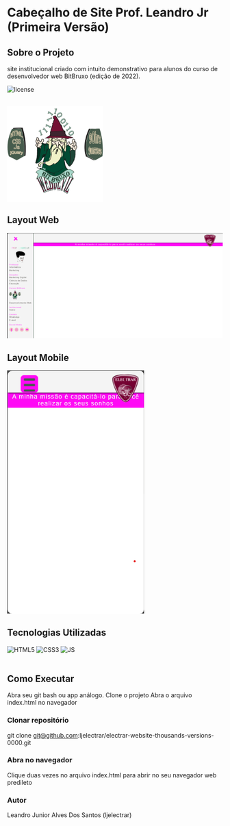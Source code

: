 # Cabeçalho de Site Prof. Leandro Jr (Primeira Versão)

## Sobre o Projeto

site institucional criado com intuito demonstrativo para alunos do curso de desenvolvedor web BitBruxo (edição de 2022).

![license](https://img.shields.io/badge/ABOUT_LICENSE-740034)

<br/>
<img align="center" alt="HTML5" src="https://github.com/ljelectrar/assets/blob/main/BitBruxo%20visual%20identity/bitBruxo-com-runas.png" width="224" height="224"/>

## Layout Web
![Site prof Leandro Jr v1](https://github.com/ljelectrar/assets/blob/main/projects%20screenshots/project_01.png)

## Layout Mobile
![Site mobile prof. Leandro Jr v1](https://github.com/ljelectrar/assets/blob/main/projects%20screenshots/project_01_mobile.png)

## Tecnologias Utilizadas

<div>
  <img align="center" alt="HTML5" src="https://img.shields.io/badge/HTML5-E34F26?style=for-the-badge&logo=html5&logoColor=white"/>
  <img align="center" alt="CSS3" src="https://img.shields.io/badge/CSS3-1572B6?style=for-the-badge&logo=css3&logoColor=white"/>
  <img align="center" alt="JS" src="https://img.shields.io/badge/JavaScript-323330?style=for-the-badge&logo=javascript&logoColor=F7DF1E"/>
</div>
<br/>

## Como Executar

Abra seu git bash ou app análogo.
Clone o projeto
Abra o arquivo index.html no navegador

### Clonar repositório
git clone git@github.com:ljelectrar/electrar-website-thousands-versions-0000.git

### Abra no navegador
Clique duas vezes no arquivo index.html para abrir no seu navegador web predileto

### Autor

Leandro Junior Alves Dos Santos (ljelectrar)


